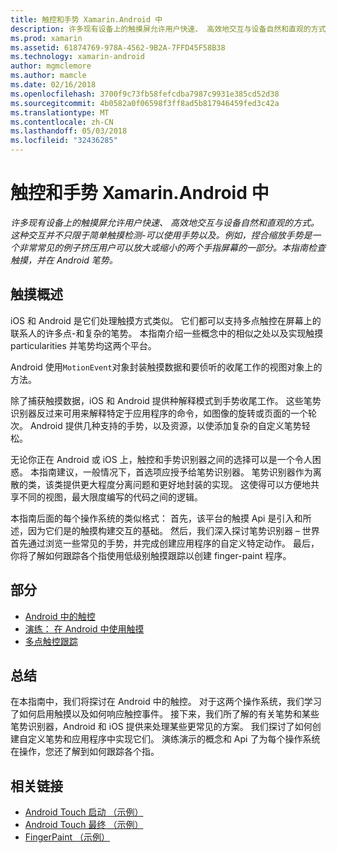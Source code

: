 ```yaml
---
title: 触控和手势 Xamarin.Android 中
description: 许多现有设备上的触摸屏允许用户快速、 高效地交互与设备自然和直观的方式。 这种交互并不只限于简单触摸检测-可以使用手势以及。 例如，捏合缩放手势是一个非常常见的例子挤压用户可以放大或缩小的两个手指屏幕的一部分。本指南检查触摸，并在 Android 笔势。
ms.prod: xamarin
ms.assetid: 61874769-978A-4562-9B2A-7FFD45F58B38
ms.technology: xamarin-android
author: mgmclemore
ms.author: mamcle
ms.date: 02/16/2018
ms.openlocfilehash: 3700f9c73fb58fefcdba7987c9931e385cd52d38
ms.sourcegitcommit: 4b0582a0f06598f3ff8ad5b817946459fed3c42a
ms.translationtype: MT
ms.contentlocale: zh-CN
ms.lasthandoff: 05/03/2018
ms.locfileid: "32436285"
---
```

# <a name="touch-and-gestures-in-xamarinandroid"></a>触控和手势 Xamarin.Android 中

_许多现有设备上的触摸屏允许用户快速、 高效地交互与设备自然和直观的方式。这种交互并不只限于简单触摸检测-可以使用手势以及。例如，捏合缩放手势是一个非常常见的例子挤压用户可以放大或缩小的两个手指屏幕的一部分。本指南检查触摸，并在 Android 笔势。_

## <a name="touch-overview"></a>触摸概述

iOS 和 Android 是它们处理触摸方式类似。 它们都可以支持多点触控在屏幕上的联系人的许多点-和复杂的笔势。 本指南介绍一些概念中的相似之处以及实现触摸 particularities 并笔势均这两个平台。

Android 使用`MotionEvent`对象封装触摸数据和要侦听的收尾工作的视图对象上的方法。

除了捕获触摸数据，iOS 和 Android 提供种解释模式到手势收尾工作。 这些笔势识别器反过来可用来解释特定于应用程序的命令，如图像的旋转或页面的一个轮次。 Android 提供几种支持的手势，以及资源，以使添加复杂的自定义笔势轻松。

无论你正在 Android 或 iOS 上，触控和手势识别器之间的选择可以是一个令人困惑。 本指南建议，一般情况下，首选项应授予给笔势识别器。 笔势识别器作为离散的类，该类提供更大程度分离问题和更好地封装的实现。 这使得可以方便地共享不同的视图，最大限度编写的代码之间的逻辑。

本指南后面的每个操作系统的类似格式： 首先，该平台的触摸 Api 是引入和所述，因为它们是的触摸构建交互的基础。 然后，我们深入探讨笔势识别器 – 世界首先通过浏览一些常见的手势，并完成创建应用程序的自定义特定动作。 最后，你将了解如何跟踪各个指使用低级别触摸跟踪以创建 finger-paint 程序。

## <a name="sections"></a>部分

-  [Android 中的触控](~/android/app-fundamentals/touch/android-touch-walkthrough.md)
-  [演练： 在 Android 中使用触摸](~/android/app-fundamentals/touch/android-touch-walkthrough.md)
-  [多点触控跟踪](touch-tracking.md)

## <a name="summary"></a>总结

在本指南中，我们将探讨在 Android 中的触控。 对于这两个操作系统，我们学习了如何启用触摸以及如何响应触控事件。 接下来，我们所了解的有关笔势和某些笔势识别器，Android 和 iOS 提供来处理某些更常见的方案。 我们探讨了如何创建自定义笔势和应用程序中实现它们。 演练演示的概念和 Api 了为每个操作系统在操作，您还了解到如何跟踪各个指。



## <a name="related-links"></a>相关链接

- [Android Touch 启动 （示例）](https://developer.xamarin.com/samples/monodroid/ApplicationFundamentals/Touch_start)
- [Android Touch 最终 （示例）](https://developer.xamarin.com/samples/monodroid/ApplicationFundamentals/Touch_final)
- [FingerPaint （示例）](https://developer.xamarin.com/samples/monodroid/ApplicationFundamentals/FingerPaint)
